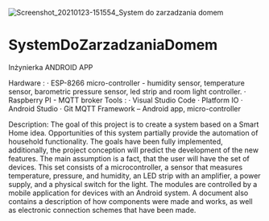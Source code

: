 ![Screenshot_20210123-151554_System do zarzadzania domem](https://user-images.githubusercontent.com/44004043/127054940-5187e1dd-383d-4c91-a7f7-96122081d102.jpg)
# SystemDoZarzadzaniaDomem
Inżynierka ANDROID APP

Hardware :
· ESP-8266 micro-controller - humidity sensor, temperature sensor, barometric pressure sensor, led strip and room light controller.
· Raspberry PI - MQTT broker
Tools :
· Visual Studio Code
· Platform IO
· Android Studio
· Git
MQTT Framework – Android app, micro-controller

Description:
The goal of this project is to create a system based on a Smart Home idea. Opportunities of this system partially provide the automation of household functionality. 
The goals have been fully implemented, additionally, the project conception will predict the development of the new features.
The main assumption is a fact, that the user will have the set of devices. This set consists of a microcontroller, a sensor that measures
temperature, pressure, and humidity, an LED strip with an amplifier, a power supply, and a physical switch for the light. 
The modules are controlled by a mobile application for devices with an Android system. A document also contains a description of how components 
were made and works, as well as electronic connection schemes that have been made.
